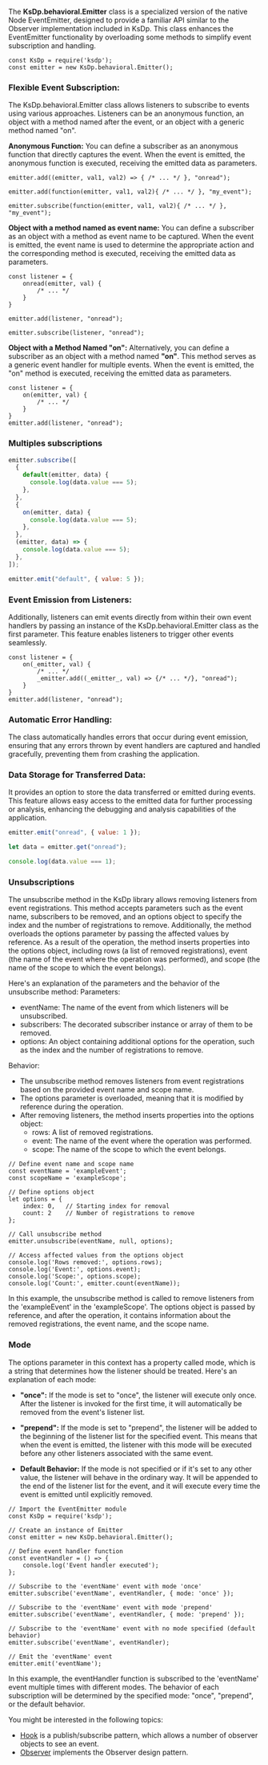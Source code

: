 The **KsDp.behavioral.Emitter** class is a specialized version of the native Node EventEmitter, designed to provide a familiar API similar to the Observer implementation included in KsDp. This class enhances the EventEmitter functionality by overloading some methods to simplify event subscription and handling.

```Js
const KsDp = require('ksdp');
const emitter = new KsDp.behavioral.Emitter();
```

### Flexible Event Subscription:

The KsDp.behavioral.Emitter class allows listeners to subscribe to events using various approaches. Listeners can be an anonymous function, an object with a method named after the event, or an object with a generic method named "on".

**Anonymous Function:** You can define a subscriber as an anonymous function that directly captures the event. When the event is emitted, the anonymous function is executed, receiving the emitted data as parameters.

```Js
emitter.add((emitter, val1, val2) => { /* ... */ }, "onread");

emitter.add(function(emitter, val1, val2){ /* ... */ }, "my_event");

emitter.subscribe(function(emitter, val1, val2){ /* ... */ }, "my_event");
```

**Object with a method named as event name:** You can define a subscriber as an object with a method as event name to be captured. When the event is emitted, the event name is used to determine the appropriate action and the corresponding method is executed, receiving the emitted data as parameters.

```Js
const listener = {
    onread(emitter, val) {
        /* ... */
    }
}

emitter.add(listener, "onread");

emitter.subscribe(listener, "onread");
```

**Object with a Method Named "on":** Alternatively, you can define a subscriber as an object with a method named **"on"**. This method serves as a generic event handler for multiple events. When the event is emitted, the "on" method is executed, receiving the emitted data as parameters.

```Js
const listener = {
    on(emitter, val) {
        /* ... */
    }
}
emitter.add(listener, "onread");
```

### Multiples subscriptions

```js
emitter.subscribe([
  {
    default(emitter, data) {
      console.log(data.value === 5);
    },
  },
  {
    on(emitter, data) {
      console.log(data.value === 5);
    },
  },
  (emitter, data) => {
    console.log(data.value === 5);
  },
]);

emitter.emit("default", { value: 5 });
```

### Event Emission from Listeners:

Additionally, listeners can emit events directly from within their own event handlers by passing an instance of the KsDp.behavioral.Emitter class as the first parameter. This feature enables listeners to trigger other events seamlessly.

```Js
const listener = {
    on(_emitter, val) {
        /* ... */
        _emitter.add((_emitter_, val) => {/* ... */}, "onread");
    }
}
emitter.add(listener, "onread");
```

### Automatic Error Handling:

The class automatically handles errors that occur during event emission, ensuring that any errors thrown by event handlers are captured and handled gracefully, preventing them from crashing the application.

### Data Storage for Transferred Data:

It provides an option to store the data transferred or emitted during events. This feature allows easy access to the emitted data for further processing or analysis, enhancing the debugging and analysis capabilities of the application.

```js
emitter.emit("onread", { value: 1 });

let data = emitter.get("onread");

console.log(data.value === 1);
```

### Unsubscriptions

The unsubscribe method in the KsDp library allows removing listeners from event registrations. This method accepts parameters such as the event name, subscribers to be removed, and an options object to specify the index and the number of registrations to remove. Additionally, the method overloads the options parameter by passing the affected values by reference. As a result of the operation, the method inserts properties into the options object, including rows (a list of removed registrations), event (the name of the event where the operation was performed), and scope (the name of the scope to which the event belongs).

Here's an explanation of the parameters and the behavior of the unsubscribe method:
Parameters:

- eventName: The name of the event from which listeners will be unsubscribed.
- subscribers: The decorated subscriber instance or array of them to be removed. 
- options: An object containing additional options for the operation, such as the index and the number of registrations to remove.

Behavior:

- The unsubscribe method removes listeners from event registrations based on the provided event name and scope name.
- The options parameter is overloaded, meaning that it is modified by reference during the operation.
- After removing listeners, the method inserts properties into the options object:
  - rows: A list of removed registrations.
  - event: The name of the event where the operation was performed.
  - scope: The name of the scope to which the event belongs.

```Js
// Define event name and scope name
const eventName = 'exampleEvent';
const scopeName = 'exampleScope';

// Define options object
let options = {
    index: 0,   // Starting index for removal
    count: 2    // Number of registrations to remove
};

// Call unsubscribe method
emitter.unsubscribe(eventName, null, options);

// Access affected values from the options object
console.log('Rows removed:', options.rows);
console.log('Event:', options.event);
console.log('Scope:', options.scope);
console.log('Count:', emitter.count(eventName));
```

In this example, the unsubscribe method is called to remove listeners from the 'exampleEvent' in the 'exampleScope'. The options object is passed by reference, and after the operation, it contains information about the removed registrations, the event name, and the scope name.

### Mode 
The options parameter in this context has a property called mode, which is a string that determines how the listener should be treated. Here's an explanation of each mode:

- **"once":** If the mode is set to "once", the listener will execute only once. After the listener is invoked for the first time, it will automatically be removed from the event's listener list.

- **"prepend":** If the mode is set to "prepend", the listener will be added to the beginning of the listener list for the specified event. This means that when the event is emitted, the listener with this mode will be executed before any other listeners associated with the same event.

- **Default Behavior:** If the mode is not specified or if it's set to any other value, the listener will behave in the ordinary way. It will be appended to the end of the listener list for the event, and it will execute every time the event is emitted until explicitly removed.

```Js
// Import the EventEmitter module
const KsDp = require('ksdp');

// Create an instance of Emitter
const emitter = new KsDp.behavioral.Emitter();

// Define event handler function
const eventHandler = () => {
    console.log('Event handler executed');
};

// Subscribe to the 'eventName' event with mode 'once'
emitter.subscribe('eventName', eventHandler, { mode: 'once' });

// Subscribe to the 'eventName' event with mode 'prepend'
emitter.subscribe('eventName', eventHandler, { mode: 'prepend' });

// Subscribe to the 'eventName' event with no mode specified (default behavior)
emitter.subscribe('eventName', eventHandler);

// Emit the 'eventName' event
emitter.emit('eventName');

```
In this example, the eventHandler function is subscribed to the 'eventName' event multiple times with different modes. The behavior of each subscription will be determined by the specified mode: "once", "prepend", or the default behavior.


You might be interested in the following topics:

- [Hook](./integration.hook.md) is a publish/subscribe pattern, which allows a number of observer objects to see an event.
- [Observer](./behavioral.observer.md) implements the Observer design pattern.
